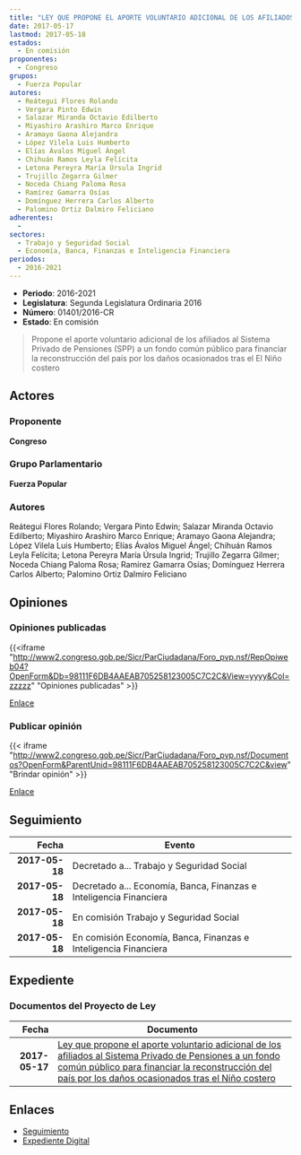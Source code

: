 ```yaml
---
title: "LEY QUE PROPONE EL APORTE VOLUNTARIO ADICIONAL DE LOS AFILIADOS AL SISTEMA PRIVADO DE PENSIONES A UN FONDO COMÚN PÚBLICO PARA FINANCIAR LA RECONSTRUCCIÓN DEL PAÍS POR LOS DAÑOS OCASIONADOS TRAS EL NIÑO COSTERO"
date: 2017-05-17
lastmod: 2017-05-18
estados: 
  - En comisión
proponentes: 
  - Congreso
grupos: 
  - Fuerza Popular
autores: 
  - Reátegui Flores Rolando
  - Vergara Pinto Edwin
  - Salazar Miranda Octavio Edilberto
  - Miyashiro Arashiro Marco Enrique
  - Aramayo Gaona Alejandra
  - López Vilela Luis Humberto
  - Elías Ávalos Miguel Ángel
  - Chihuán Ramos Leyla Felícita
  - Letona Pereyra María Úrsula Ingrid
  - Trujillo Zegarra Gilmer
  - Noceda Chiang Paloma Rosa
  - Ramírez Gamarra Osías
  - Domínguez Herrera Carlos Alberto
  - Palomino Ortiz Dalmiro Feliciano
adherentes: 
  - 
sectores: 
  - Trabajo y Seguridad Social
  - Economía, Banca, Finanzas e Inteligencia Financiera
periodos: 
  - 2016-2021
---
```


- **Periodo**: 2016-2021
- **Legislatura**: Segunda Legislatura Ordinaria 2016
- **Número**: 01401/2016-CR
- **Estado**: En comisión

> Propone el aporte voluntario adicional de los afiliados al Sistema Privado de Pensiones (SPP) a un fondo común público para financiar la reconstrucción del país por los daños ocasionados tras el El Niño costero


## Actores

### Proponente

**Congreso**

### Grupo Parlamentario

**Fuerza Popular**

### Autores

Reátegui Flores Rolando; Vergara Pinto Edwin; Salazar Miranda Octavio Edilberto; Miyashiro Arashiro Marco Enrique; Aramayo Gaona Alejandra; López Vilela Luis Humberto; Elías Ávalos Miguel Ángel; Chihuán Ramos Leyla Felícita; Letona Pereyra María Úrsula Ingrid; Trujillo Zegarra Gilmer; Noceda Chiang Paloma Rosa; Ramírez Gamarra Osías; Domínguez Herrera Carlos Alberto; Palomino Ortiz Dalmiro Feliciano


## Opiniones

### Opiniones publicadas

{{<iframe "http://www2.congreso.gob.pe/Sicr/ParCiudadana/Foro_pvp.nsf/RepOpiweb04?OpenForm&Db=98111F6DB4AAEAB705258123005C7C2C&View=yyyy&Col=zzzzz" "Opiniones publicadas" >}}

[Enlace](http://www2.congreso.gob.pe/Sicr/ParCiudadana/Foro_pvp.nsf/RepOpiweb04?OpenForm&Db=98111F6DB4AAEAB705258123005C7C2C&View=yyyy&Col=zzzzz)
### Publicar opinión

{{< iframe "http://www2.congreso.gob.pe/Sicr/ParCiudadana/Foro_pvp.nsf/Documentos?OpenForm&ParentUnid=98111F6DB4AAEAB705258123005C7C2C&view" "Brindar opinión" >}}

[Enlace](http://www2.congreso.gob.pe/Sicr/ParCiudadana/Foro_pvp.nsf/Documentos?OpenForm&ParentUnid=98111F6DB4AAEAB705258123005C7C2C&view)

## Seguimiento

| Fecha | Evento |
|------:|--------|
| **2017-05-18** | Decretado a... Trabajo y Seguridad Social|
| **2017-05-18** | Decretado a... Economía, Banca, Finanzas e Inteligencia Financiera|
| **2017-05-18** | En comisión Trabajo y Seguridad Social|
| **2017-05-18** | En comisión Economía, Banca, Finanzas e Inteligencia Financiera|


## Expediente


### Documentos del Proyecto de Ley

| Fecha | Documento |
|------:|--------|
| **2017-05-17** | [Ley que propone el aporte voluntario adicional de los afiliados al Sistema Privado de Pensiones a un fondo común público para financiar la reconstrucción del país por los daños ocasionados tras el Niño costero](http://www.leyes.congreso.gob.pe/Documentos/2016_2021/Proyectos_de_Ley_y_de_Resoluciones_Legislativas/PL0140120170517.pdf) |

## Enlaces 

- [Seguimiento](http://www2.congreso.gob.pe/Sicr/TraDocEstProc/CLProLey2016.nsf/f7fff46988ca05b1052578e100829cc7/5f22443bcf8156cc0525812300638ef0?OpenDocument)
- [Expediente Digital](http://www2.congreso.gob.pe/Sicr/TraDocEstProc/CLProLey2016.nsf/f7fff46988ca05b1052578e100829cc7/5f22443bcf8156cc0525812300638ef0?OpenDocument&Click=05257FB7005EB655.eb71d0cf91d8294e05256cdf006b5706/$Body/0.1C6C)
